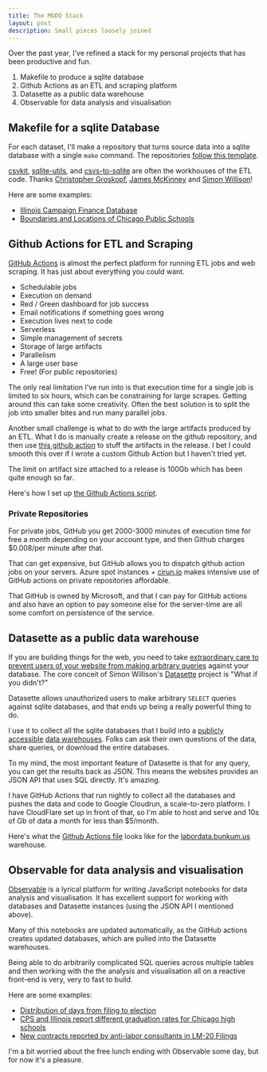 ```yaml
---
title: The MGDO Stack
layout: post
description: Small pieces loosely joined
---
```


Over the past year, I’ve refined a stack for my personal projects that has been productive and fun.

1. Makefile to produce a sqlite database
2. Github Actions as an ETL and scraping platform
3. Datasette as a public data warehouse
4. Observable for data analysis and visualisation 

## Makefile for a sqlite Database
For each dataset, I'll make a repository that turns source data into a sqlite database with a single `make` command. The repositories [follow this template](https://github.com/fgregg/warehouse-etl). 

[csvkit](https://csvkit.readthedocs.io/en/latest/), [sqlite-utils](https://sqlite-utils.datasette.io/en/stable/), and [csvs-to-sqlite](https://pypi.org/project/csvs-to-sqlite/) are often the workhouses of the ETL code. Thanks [Christopher Groskopf](https://twitter.com/onyxfish), [James McKinney](http://www.jamespetermckinney.com/) and [Simon Willison](https://fedi.simonwillison.net/@simon)!

Here are some examples:
* [Illinois Campaign Finance Database](https://github.com/fgregg/ilcampaigncash)
* [Boundaries and Locations of Chicago Public Schools](https://github.com/Chicago-Data-Collaborative-Schools/locations-boundaries)

## Github Actions for ETL and Scraping
[GitHub Actions](https://docs.github.com/en/actions/learn-github-actions/understanding-github-actions) is almost the perfect platform for running ETL jobs and web scraping. It has just about everything you could want.

* Schedulable jobs
* Execution on demand
* Red / Green dashboard for job success
* Email notifications if something goes wrong
* Execution lives next to code
* Serverless
* Simple management of secrets
* Storage of large artifacts
* Parallelism
* A large user base
* Free! (For public repositories)

The only real limitation I've run into is that execution time for a single job is limited to six hours, which can be constraining for large scrapes. Getting around this can take some creativity. Often the best solution is to split the job into smaller bites and run many parallel jobs.

Another small challenge is what to do with the large artifacts produced by an ETL. What I do is manually create a release on the github repository, and then use [this github action](https://github.com/WebFreak001/deploy-nightly) to stuff the artifacts in the release. I bet I could smooth this over if I wrote a custom Github Action but I haven't tried yet.

The limit on artifact size attached to a release is 100Gb which has been quite enough so far.

Here's how I set up [the Github Actions script](https://github.com/fgregg/warehouse-etl/blob/main/.github/workflows/build.yml).

### Private Repositories
For private jobs, GitHub you get 2000-3000 minutes of execution time for free a month depending on your account type, and then Github charges $0.008/per minute  after that. 

That can get expensive, but GitHub allows you to dispatch github action jobs on your servers. Azure spot instances + [cirun.io](https://cirun.io/) makes intensive use of GitHub actions on private repositories affordable.

That GitHub is owned by Microsoft, and that  I can pay for GitHub actions and also have an option to pay someone else for the server-time are all some comfort on persistence of the service.

## Datasette as a public data warehouse
If you are building things for the web, you need to take [extraordinary care to prevent users of your website from making arbitrary queries](https://en.wikipedia.org/wiki/SQL_injection) against your database. The core conceit of Simon Willison's [Datasette](https://datasette.io/) project is "What if you didn't?"

Datasette allows unauthorized users to make arbitrary `SELECT` queries against sqlite databases, and that ends up being a really powerful thing to do. 

I use it to collect all the sqlite databases that I build into a [publicly](https://labordata.bunkum.us) [accessible](https://puddle.bunkum.us) [data warehouses](https://data.thefoiabakery.org). Folks can ask their own questions of the data, share queries, or download the entire databases.

To my mind, the most important feature of Datasette is that for any query, you can get the results back as JSON. This means the websites provides an JSON API that uses SQL directly. It's amazing.

I have GitHub Actions that run nightly to collect all the databases and pushes the data and code to Google Cloudrun, a scale-to-zero platform. I have CloudFlare set up in front of that, so I'm able to host and serve and 10s of Gb of data a month for less than $5/month.

Here's what the [Github Actions file](https://github.com/labordata/warehouse/blob/main/.github/workflows/build.yml) looks like for the [labordata.bunkum.us](https://labordata.bunkum.us) warehouse.

## Observable for data analysis and visualisation
[Observable](https://observablehq.com) is a lyrical platform for writing JavaScript notebooks for data analysis and visualisation. It has excellent support for working with databases and Datasette instances (using the JSON API I mentioned above).

Many of this notebooks are updated automatically, as the GitHub
actions creates updated databases, which are pulled into the Datasette
warehouses.

Being able to do arbitrarily complicated SQL queries across multiple tables and then working with the the analysis and visualisation all on a reactive front-end is very, very to fast to build.

Here are some examples:

* [Distribution of days from filing to election](https://observablehq.com/@fgregg/distribution-of-days-from-filing-to-first-election)
* [CPS and Illinois report different graduation rates for Chicago high schools](https://observablehq.com/d/1f3c5386c65501bf)
* [New contracts reported by anti-labor consultants in LM-20 Filings](https://observablehq.com/@fgregg/new-contracts-reported-by-anti-labor-consultants-in-lm-20-fi)

I'm a bit worried about the free lunch ending with Observable some
day, but for now it's a pleasure.


